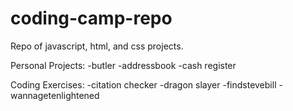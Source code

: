 # coding-camp-repo
Repo of javascript, html, and css projects.

Personal Projects:
-butler
-addressbook
-cash register

Coding Exercises:
-citation checker
-dragon slayer
-findstevebill
-wannagetenlightened
